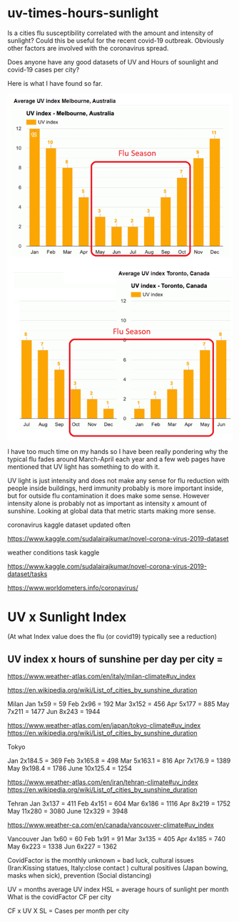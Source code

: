 # uv-times-hours-sunlight
Is a cities flu susceptibility correlated with the amount and intensity of sunlight? Could this be useful for the recent covid-19 outbreak. Obviously other factors are involved with the coronavirus spread.


Does anyone have any good datasets of UV and Hours of sounlight and covid-19 cases per city?

Here is what I have found so far.

![flu-season.png](flu-season.png)

I have too much time on my hands so I have been really pondering why the typical flu fades around March-April each year and a few web pages have mentioned that UV light has something to do with it. 

UV light is just intensity and does not make any sense for flu reduction with people inside buildings, herd immunity probably is more important inside, but for outside flu contamination it does make some sense. However intensity alone is probably not as important as intensity x amount of sunshine. Looking at global data that metric starts making more sense.


coronavirus kaggle dataset updated often

https://www.kaggle.com/sudalairajkumar/novel-corona-virus-2019-dataset



weather conditions task kaggle

https://www.kaggle.com/sudalairajkumar/novel-corona-virus-2019-dataset/tasks






https://www.worldometers.info/coronavirus/



# UV x Sunlight Index 

(At what Index value does the flu (or covid19) typically see a reduction)

## UV index x hours of sunshine per day per city = 


https://www.weather-atlas.com/en/italy/milan-climate#uv_index

https://en.wikipedia.org/wiki/List_of_cities_by_sunshine_duration



Milan 
Jan 1x59  =   59
Feb 2x96  =  192
Mar 3x152 =  456
Apr 5x177 =  885
May 7x211 = 1477
Jun 8x243 = 1944



https://www.weather-atlas.com/en/japan/tokyo-climate#uv_index
https://en.wikipedia.org/wiki/List_of_cities_by_sunshine_duration

Tokyo

Jan 2x184.5   =  369
Feb 3x165.8   =  498
Mar 5x163.1   =  816
Apr 7x176.9   = 1389
May 9x198.4   = 1786
June 10x125.4 = 1254

https://www.weather-atlas.com/en/iran/tehran-climate#uv_index
https://en.wikipedia.org/wiki/List_of_cities_by_sunshine_duration

Tehran
Jan 3x137   =  411
Feb 4x151   =  604
Mar 6x186   = 1116
Apr 8x219   = 1752
May 11x280  = 3080
June 12x329 = 3948



https://www.weather-ca.com/en/canada/vancouver-climate#uv_index

Vancouver
Jan 1x60  = 60
Feb 1x91  = 91
Mar 3x135 = 405
Apr 4x185 = 740
May 6x223 = 1338
Jun 6x227 = 1362







CovidFactor is the monthly unknown = bad luck, cultural issues (Iran:Kissing statues, Italy:close contact ) cultural positives (Japan bowing, masks when sick), prevention (Social distancing)

UV = months average UV index
HSL = average hours of sunlight per month 
What is the covidFactor CF per city

CF x UV X SL = Cases per month per city

